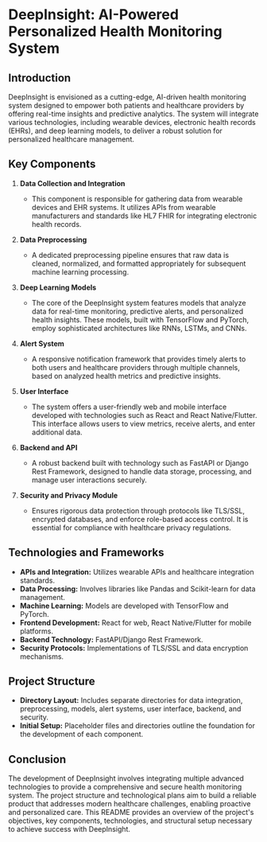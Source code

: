 # DeepInsight: AI-Powered Personalized Health Monitoring System

## Introduction

DeepInsight is envisioned as a cutting-edge, AI-driven health monitoring system designed to empower both patients and healthcare providers by offering real-time insights and predictive analytics. The system will integrate various technologies, including wearable devices, electronic health records (EHRs), and deep learning models, to deliver a robust solution for personalized healthcare management.

## Key Components

1. **Data Collection and Integration**
   - This component is responsible for gathering data from wearable devices and EHR systems. It utilizes APIs from wearable manufacturers and standards like HL7 FHIR for integrating electronic health records.

2. **Data Preprocessing**
   - A dedicated preprocessing pipeline ensures that raw data is cleaned, normalized, and formatted appropriately for subsequent machine learning processing.

3. **Deep Learning Models**
   - The core of the DeepInsight system features models that analyze data for real-time monitoring, predictive alerts, and personalized health insights. These models, built with TensorFlow and PyTorch, employ sophisticated architectures like RNNs, LSTMs, and CNNs.

4. **Alert System**
   - A responsive notification framework that provides timely alerts to both users and healthcare providers through multiple channels, based on analyzed health metrics and predictive insights.

5. **User Interface**
   - The system offers a user-friendly web and mobile interface developed with technologies such as React and React Native/Flutter. This interface allows users to view metrics, receive alerts, and enter additional data.

6. **Backend and API**
   - A robust backend built with technology such as FastAPI or Django Rest Framework, designed to handle data storage, processing, and manage user interactions securely.

7. **Security and Privacy Module**
   - Ensures rigorous data protection through protocols like TLS/SSL, encrypted databases, and enforce role-based access control. It is essential for compliance with healthcare privacy regulations.

## Technologies and Frameworks

- **APIs and Integration:** Utilizes wearable APIs and healthcare integration standards.
- **Data Processing:** Involves libraries like Pandas and Scikit-learn for data management.
- **Machine Learning:** Models are developed with TensorFlow and PyTorch.
- **Frontend Development:** React for web, React Native/Flutter for mobile platforms.
- **Backend Technology:** FastAPI/Django Rest Framework.
- **Security Protocols:** Implementations of TLS/SSL and data encryption mechanisms.

## Project Structure

- **Directory Layout:** Includes separate directories for data integration, preprocessing, models, alert systems, user interface, backend, and security.
- **Initial Setup:** Placeholder files and directories outline the foundation for the development of each component.

## Conclusion

The development of DeepInsight involves integrating multiple advanced technologies to provide a comprehensive and secure health monitoring system. The project structure and technological plans aim to build a reliable product that addresses modern healthcare challenges, enabling proactive and personalized care. This README provides an overview of the project's objectives, key components, technologies, and structural setup necessary to achieve success with DeepInsight.
